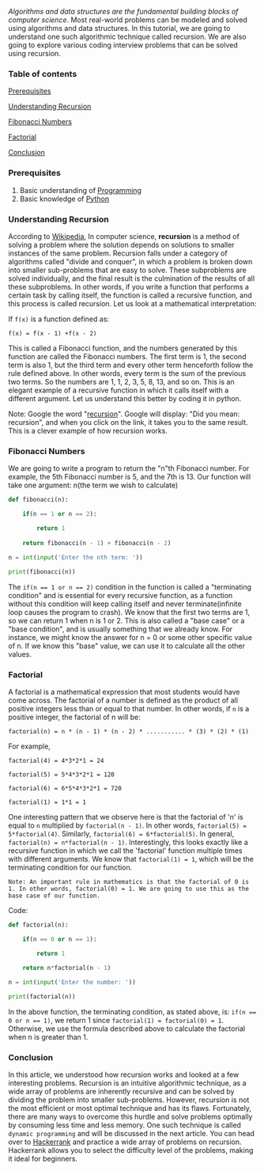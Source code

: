
*Algorithms and data structures are the fundamental building blocks of computer science*. Most real-world problems can be modeled and solved using algorithms and data structures. In this tutorial, we are going to understand one such algorithmic technique called recursion. We are also going to explore various coding interview problems that can be solved using recursion.
  
### Table of contents
[Prerequisites](#prerequisites)

[Understanding Recursion](#understanding-recursion)

[Fibonacci Numbers](#fibonacci-numbers)

[Factorial](#factorial)

[Conclusion](#conclusion)
  
### Prerequisites
1.  Basic understanding of [Programming](https://www.tutorialspoint.com/computer_programming/computer_programming_basics.htm)
2.  Basic knowledge of [Python](https://www.python.org/about/gettingstarted/)
  
### Understanding Recursion
According to [Wikipedia](https://en.wikipedia.org/wiki/Recursion_(computer_science)), In computer science, **recursion** is a method of solving a problem where the solution depends on solutions to smaller instances of the same problem. Recursion falls under a category of algorithms called "divide and conquer", in which a problem is broken down into smaller sub-problems that are easy to solve. These subproblems are solved individually, and the final result is the culmination of the results of all these subproblems. In other words, if you write a function that performs a certain task by calling itself, the function is called a recursive function, and this process is called recursion. Let us look at a mathematical interpretation:

If `f(x)` is a function defined as:

`f(x) = f(x - 1) +f(x - 2)`

This is called a Fibonacci function, and the numbers generated by this function are called the Fibonacci numbers. The first term is 1, the second term is also 1, but the third term and every other term henceforth follow the rule defined above. In other words, every term is the sum of the previous two terms. So the numbers are 1, 1, 2, 3, 5, 8, 13, and so on. This is an elegant example of a recursive function in which it calls itself with a different argument. Let us understand this better by coding it in python.

Note: Google the word "[recursion](https://www.google.com/search?sxsrf=ALeKk01iqfmbjE0DUwHC6tX7QqhAj4H30g%3A1609179373691&source=hp&ei=7SDqX_CgJ4CY4-EP6raiyAU&q=recursion&oq=recursion&gs_lcp=CgZwc3ktYWIQAzIECCMQJzIECCMQJzIHCCMQyQMQJzIECAAQQzIFCAAQkQIyBAgAEEMyBQgAELEDMgUIABCxAzIFCAAQsQMyAggAOggIABDJAxCRAjoHCAAQsQMQQzoKCAAQsQMQFBCHAlANWL0PYO0RaAFwAHgAgAH5AYgB8wmSAQUwLjcuMpgBAKABAaoBB2d3cy13aXo&sclient=psy-ab&ved=0ahUKEwiwy8inpPHtAhUAzDgGHWqbCFkQ4dUDCAY&uact=5)". Google will display: "Did you mean: recursion", and when you click on the link, it takes you to the same result. This is a clever example of how recursion works.

### Fibonacci Numbers
We are going to write a program to return the "n"th Fibonacci number. For example, the 5th Fibonacci number is 5, and the 7th is 13. Our function will take one argument: n(the term we wish to calculate)

```py
def fibonacci(n):

	if(n == 1 or n == 2):

		return 1
	  
	return fibonacci(n - 1) + fibonacci(n - 2)
  
n = int(input('Enter the nth term: '))

print(fibonacci(n))
```

The `if(n == 1 or n == 2)` condition in the function is called a "terminating condition" and is essential for every recursive function, as a function without this condition will keep calling itself and never terminate(infinite loop causes the program to crash). We know that the first two terms are 1, so we can return 1 when n is 1 or 2. This is also called a "base case" or a "base condition", and is usually something that we already know. For instance, we might know the answer for n = 0 or some other specific value of n. If we know this "base" value, we can use it to calculate all the other values.
 
### Factorial
A factorial is a mathematical expression that most students would have come across. The factorial of a number is defined as the product of all positive integers less than or equal to that number. In other words, if `n` is a positive integer, the factorial of n will be:  

`factorial(n) = n * (n - 1) * (n - 2) * ........... * (3) * (2) * (1)`
  
For example,

`factorial(4) = 4*3*2*1 = 24`

`factorial(5) = 5*4*3*2*1 = 120`

`factorial(6) = 6*5*4*3*2*1 = 720`

`factorial(1) = 1*1 = 1`

One interesting pattern that we observe here is that the factorial of 'n' is equal to `n` multiplied by `factorial(n - 1)`. In other words, `factorial(5) = 5*factorial(4)`. Similarly, `factorial(6) = 6*factorial(5)`. In general, `factorial(n) = n*factorial(n - 1)`. Interestingly, this looks exactly like a recursive function in which we call the 'factorial' function multiple times with different arguments. We know that `factorial(1) = 1`, which will be the terminating condition for our function.

`Note: An important rule in mathematics is that the factorial of 0 is 1. In other words, factorial(0) = 1. We are going to use this as the base case of our function.`

Code:

```py
def factorial(n):

	if(n == 0 or n == 1):

		return 1

	return n*factorial(n - 1)

n = int(input('Enter the number: '))

print(factorial(n))
```

In the above function, the terminating condition, as stated above, is: `if(n == 0 or n == 1)`, we return 1 since `factorial(1) = factorial(0) = 1`. Otherwise, we use the formula described above to calculate the factorial when n is greater than 1.

### Conclusion
In this article, we understood how recursion works and looked at a few interesting problems. Recursion is an intuitive algorithmic technique, as a wide array of problems are inherently recursive and can be solved by dividing the problem into smaller sub-problems. However, recursion is not the most efficient or most optimal technique and has its flaws. Fortunately, there are many ways to overcome this hurdle and solve problems optimally by consuming less time and less memory. One such technique is called `dynamic programming` and will be discussed in the next article. You can head over to [Hackerrank](https://www.hackerrank.com) and practice a wide array of problems on recursion. Hackerrank allows you to select the difficulty level of the problems, making it ideal for beginners.

